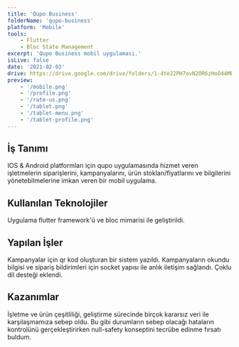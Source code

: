 ```yaml
---
title: 'Qupo Business'
folderName: 'qupo-business'
platform: 'Mobile'
tools: 
    - Flutter
    - Bloc State Management
excerpt: 'Qupo Business mobil uygulaması.'
isLive: false
date: '2021-02-03'
drive: https://drive.google.com/drive/folders/1-4YeJ2PH7ovN2OR6zHoO44MBSE5Rkodb?usp=sharing
preview:
    - '/mobile.png'
    - '/profile.png'
    - '/rate-us.png'
    - '/tablet.png'
    - '/tablet-menu.png'
    - '/tablet-profile.png'
---
```


## İş Tanımı

IOS & Android platformları için qupo uygulamasında hizmet veren işletmelerin siparişlerini, kampanyalarını, ürün stokları/fiyatlarını ve bilgilerini yönetebilmelerine imkan veren bir mobil uygulama.

## Kullanılan Teknolojiler

Uygulama flutter framework'ü ve bloc mimarisi ile geliştirildi. 

## Yapılan İşler

Kampanyalar için qr kod oluşturan bir sistem yazıldı. Kampanyaların okundu bilgisi ve sipariş bildirimleri için socket yapısı ile anlık iletişim sağlandı. Çoklu dil desteği eklendi.

## Kazanımlar

İşletme ve ürün çeşitliliği, geliştirme sürecinde birçok kararsız veri ile karşılaşmamıza sebep oldu. Bu gibi durumların sebep olacağı hataların kontrolünü gerçekleştirirken null-safety konseptini tecrübe edinme fırsatı buldum.

